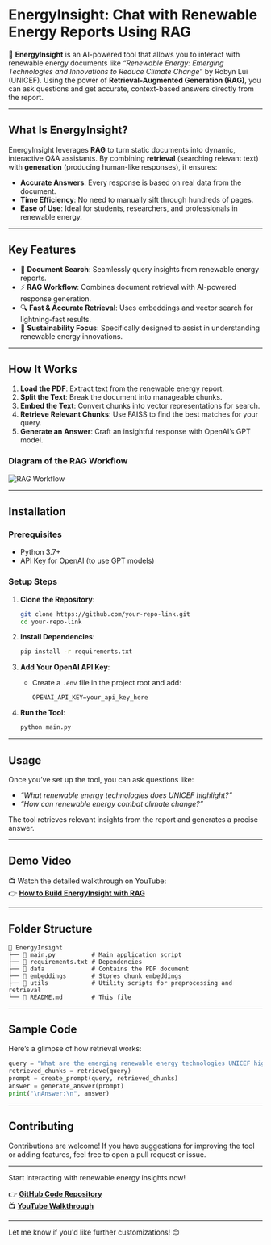 # **EnergyInsight: Chat with Renewable Energy Reports Using RAG**  

🌱 **EnergyInsight** is an AI-powered tool that allows you to interact with renewable energy documents like *“Renewable Energy: Emerging Technologies and Innovations to Reduce Climate Change”* by Robyn Lui (UNICEF). Using the power of **Retrieval-Augmented Generation (RAG)**, you can ask questions and get accurate, context-based answers directly from the report.  

---

## **What Is EnergyInsight?**  

EnergyInsight leverages **RAG** to turn static documents into dynamic, interactive Q&A assistants. By combining **retrieval** (searching relevant text) with **generation** (producing human-like responses), it ensures:  
- **Accurate Answers**: Every response is based on real data from the document.  
- **Time Efficiency**: No need to manually sift through hundreds of pages.  
- **Ease of Use**: Ideal for students, researchers, and professionals in renewable energy.  

---

## **Key Features**  
- 📖 **Document Search**: Seamlessly query insights from renewable energy reports.  
- ⚡ **RAG Workflow**: Combines document retrieval with AI-powered response generation.  
- 🔍 **Fast & Accurate Retrieval**: Uses embeddings and vector search for lightning-fast results.  
- 🌿 **Sustainability Focus**: Specifically designed to assist in understanding renewable energy innovations.  

---

## **How It Works**  

1. **Load the PDF**: Extract text from the renewable energy report.  
2. **Split the Text**: Break the document into manageable chunks.  
3. **Embed the Text**: Convert chunks into vector representations for search.  
4. **Retrieve Relevant Chunks**: Use FAISS to find the best matches for your query.  
5. **Generate an Answer**: Craft an insightful response with OpenAI’s GPT model.  

### **Diagram of the RAG Workflow**  
![RAG Workflow](https://miro.medium.com/v2/resize:fit:1100/format:webp/0*qzyv4h0XjlM5l__H.png)  

---

## **Installation**  

### **Prerequisites**  
- Python 3.7+  
- API Key for OpenAI (to use GPT models)  

### **Setup Steps**  

1. **Clone the Repository**:  
   ```bash
   git clone https://github.com/your-repo-link.git
   cd your-repo-link
   ```  

2. **Install Dependencies**:  
   ```bash
   pip install -r requirements.txt
   ```  

3. **Add Your OpenAI API Key**:  
   - Create a `.env` file in the project root and add:  
     ```plaintext
     OPENAI_API_KEY=your_api_key_here
     ```  

4. **Run the Tool**:  
   ```bash
   python main.py
   ```  

---

## **Usage**  

Once you’ve set up the tool, you can ask questions like:  
- *“What renewable energy technologies does UNICEF highlight?”*  
- *“How can renewable energy combat climate change?”*  

The tool retrieves relevant insights from the report and generates a precise answer.  

---

## **Demo Video**  

📺 Watch the detailed walkthrough on YouTube:  
👉 **[How to Build EnergyInsight with RAG](https://youtu.be/Fi9Gx06egd4)**  

---

## **Folder Structure**  
```plaintext
📂 EnergyInsight
├── 📄 main.py          # Main application script
├── 📄 requirements.txt # Dependencies
├── 📂 data             # Contains the PDF document
├── 📂 embeddings       # Stores chunk embeddings
├── 📂 utils            # Utility scripts for preprocessing and retrieval
└── 📄 README.md        # This file
```  

---

## **Sample Code**  

Here’s a glimpse of how retrieval works:  
```python
query = "What are the emerging renewable energy technologies UNICEF highlights?"
retrieved_chunks = retrieve(query)
prompt = create_prompt(query, retrieved_chunks)
answer = generate_answer(prompt)
print("\nAnswer:\n", answer)
```  

---

## **Contributing**  

Contributions are welcome! If you have suggestions for improving the tool or adding features, feel free to open a pull request or issue.  

---


Start interacting with renewable energy insights now!  

👉 **[GitHub Code Repository](https://github.com/your-repo-link)**  
📺 **[YouTube Walkthrough](https://youtu.be/Fi9Gx06egd4)**  

--- 

Let me know if you'd like further customizations! 😊